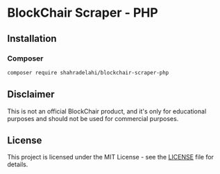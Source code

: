 # BlockChair Scraper - PHP

## Installation

### Composer

```bash
composer require shahradelahi/blockchair-scraper-php
```

## Disclaimer

This is not an official BlockChair product, and it's only for educational purposes and should not be used for commercial purposes.


## License

This project is licensed under the MIT License - see the [LICENSE](LICENSE) file for details.